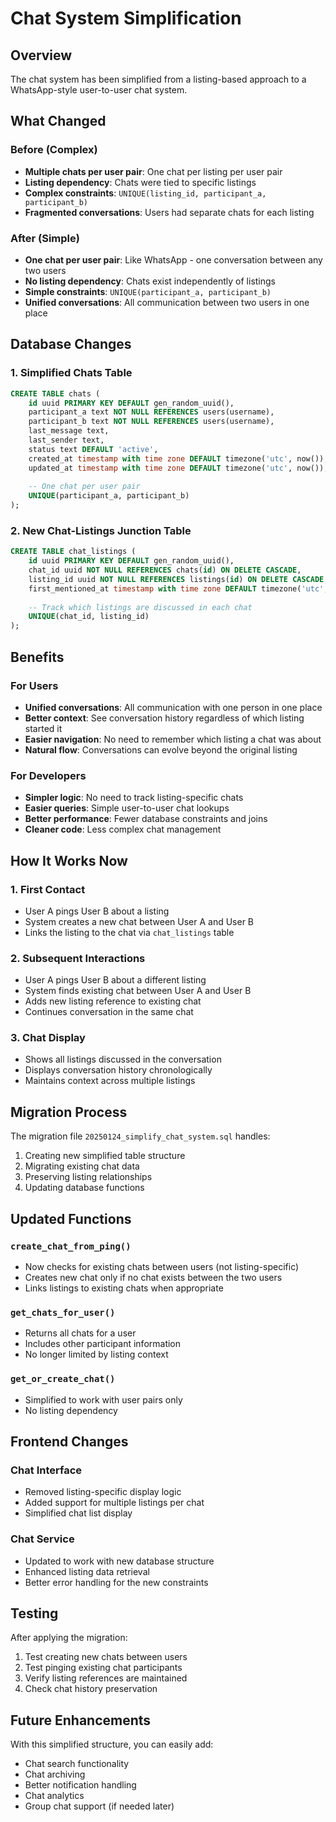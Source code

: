 # Chat System Simplification

## Overview
The chat system has been simplified from a listing-based approach to a WhatsApp-style user-to-user chat system.

## What Changed

### Before (Complex)
- **Multiple chats per user pair**: One chat per listing per user pair
- **Listing dependency**: Chats were tied to specific listings
- **Complex constraints**: `UNIQUE(listing_id, participant_a, participant_b)`
- **Fragmented conversations**: Users had separate chats for each listing

### After (Simple)
- **One chat per user pair**: Like WhatsApp - one conversation between any two users
- **No listing dependency**: Chats exist independently of listings
- **Simple constraints**: `UNIQUE(participant_a, participant_b)`
- **Unified conversations**: All communication between two users in one place

## Database Changes

### 1. Simplified Chats Table
```sql
CREATE TABLE chats (
    id uuid PRIMARY KEY DEFAULT gen_random_uuid(),
    participant_a text NOT NULL REFERENCES users(username),
    participant_b text NOT NULL REFERENCES users(username),
    last_message text,
    last_sender text,
    status text DEFAULT 'active',
    created_at timestamp with time zone DEFAULT timezone('utc', now()),
    updated_at timestamp with time zone DEFAULT timezone('utc', now()),
    
    -- One chat per user pair
    UNIQUE(participant_a, participant_b)
);
```

### 2. New Chat-Listings Junction Table
```sql
CREATE TABLE chat_listings (
    id uuid PRIMARY KEY DEFAULT gen_random_uuid(),
    chat_id uuid NOT NULL REFERENCES chats(id) ON DELETE CASCADE,
    listing_id uuid NOT NULL REFERENCES listings(id) ON DELETE CASCADE,
    first_mentioned_at timestamp with time zone DEFAULT timezone('utc', now()),
    
    -- Track which listings are discussed in each chat
    UNIQUE(chat_id, listing_id)
);
```

## Benefits

### For Users
- **Unified conversations**: All communication with one person in one place
- **Better context**: See conversation history regardless of which listing started it
- **Easier navigation**: No need to remember which listing a chat was about
- **Natural flow**: Conversations can evolve beyond the original listing

### For Developers
- **Simpler logic**: No need to track listing-specific chats
- **Easier queries**: Simple user-to-user chat lookups
- **Better performance**: Fewer database constraints and joins
- **Cleaner code**: Less complex chat management

## How It Works Now

### 1. First Contact
- User A pings User B about a listing
- System creates a new chat between User A and User B
- Links the listing to the chat via `chat_listings` table

### 2. Subsequent Interactions
- User A pings User B about a different listing
- System finds existing chat between User A and User B
- Adds new listing reference to existing chat
- Continues conversation in the same chat

### 3. Chat Display
- Shows all listings discussed in the conversation
- Displays conversation history chronologically
- Maintains context across multiple listings

## Migration Process

The migration file `20250124_simplify_chat_system.sql` handles:
1. Creating new simplified table structure
2. Migrating existing chat data
3. Preserving listing relationships
4. Updating database functions

## Updated Functions

### `create_chat_from_ping()`
- Now checks for existing chats between users (not listing-specific)
- Creates new chat only if no chat exists between the two users
- Links listings to existing chats when appropriate

### `get_chats_for_user()`
- Returns all chats for a user
- Includes other participant information
- No longer limited by listing context

### `get_or_create_chat()`
- Simplified to work with user pairs only
- No listing dependency

## Frontend Changes

### Chat Interface
- Removed listing-specific display logic
- Added support for multiple listings per chat
- Simplified chat list display

### Chat Service
- Updated to work with new database structure
- Enhanced listing data retrieval
- Better error handling for the new constraints

## Testing

After applying the migration:
1. Test creating new chats between users
2. Test pinging existing chat participants
3. Verify listing references are maintained
4. Check chat history preservation

## Future Enhancements

With this simplified structure, you can easily add:
- Chat search functionality
- Chat archiving
- Better notification handling
- Chat analytics
- Group chat support (if needed later)
